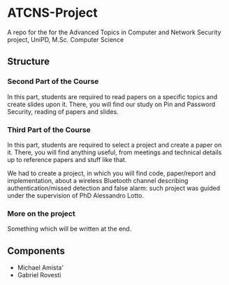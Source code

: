 # ATCNS-Project
A repo for the for the Advanced Topics in Computer and Network Security project, UniPD, M.Sc. Computer Science

## Structure 

### Second Part of the Course
In this part, students are required to read papers on a specific topics and create slides upon it. 
There, you will find our study on Pin and Password Security, reading of papers and slides. 

### Third Part of the Course
In this part, students are required to select a project and create a paper on it.
There, you will find anything useful, from meetings and technical details up to
reference papers and stuff like that.

We had to create a project, in which you will find code, paper/report and implementation, about a wireless Bluetooth channel describing authentication/missed detection and false alarm: such project was guided under the supervision of PhD Alessandro Lotto.

### More on the project

Something which will be written at the end.

## Components
- Michael Amista'
- Gabriel Rovesti

